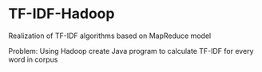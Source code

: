# TF-IDF-Hadoop
Realization of TF-IDF algorithms based on MapReduce model

Problem: Using Hadoop create Java program to calculate TF-IDF for every word in corpus
